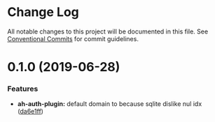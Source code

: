 # Change Log

All notable changes to this project will be documented in this file.
See [Conventional Commits](https://conventionalcommits.org) for commit guidelines.

# 0.1.0 (2019-06-28)


### Features

* **ah-auth-plugin:** default domain to  because sqlite dislike nul idx ([da6e1ff](https://github.com/Zaephor/ah-plugins/commit/da6e1ff))

